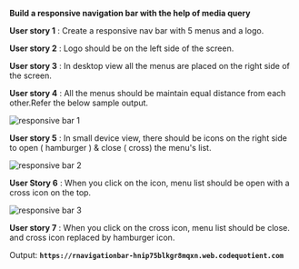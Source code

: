 **Build a responsive navigation bar with the help of media query**

**User story 1** : Create a responsive nav bar with 5 menus and a logo.

**User story 2** : Logo should be on the left side of the screen.

**User story 3** : In desktop view all the menus are placed on the right side of the screen.

**User story 4** : All the menus should be maintain equal distance from each other.Refer the below sample output.

![responsive bar 1](https://user-images.githubusercontent.com/61765706/123722806-b4894d80-d8a6-11eb-85a3-3ffb563866f8.png)

**User story 5** : In small device view, there should be icons on the right side to open ( hamburger ) & close ( cross) the menu's list.

![responsive bar 2](https://user-images.githubusercontent.com/61765706/123722842-c3700000-d8a6-11eb-9da6-1fc4378d68a3.png)

**User Story 6** : When you click on the icon, menu list should be open with a cross icon on the top.

![responsive bar 3](https://user-images.githubusercontent.com/61765706/123722883-d84c9380-d8a6-11eb-8755-bb64036808da.png)

**User story 7** : When you click on the cross icon, menu list should be close. and cross icon replaced by hamburger icon.

Output:
**```https://rnavigationbar-hnip75blkgr8mqxn.web.codequotient.com```**


